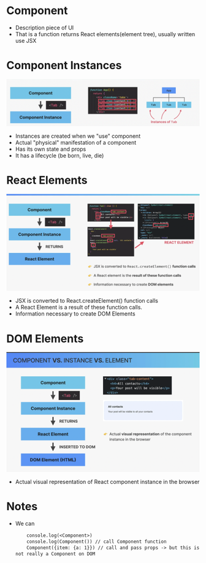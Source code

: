 # Component
- Description piece of UI
- That is a function returns React elements(element tree), usually written use JSX 
# Component Instances
![Alt text](image.png)
- Instances are created when we "use" component
- Actual "physical" manifestation of a component
- Has its own state and props
- It has a lifecycle (be born, live, die)
# React Elements
![Alt text](image-1.png)
- JSX is converted to React.createElement() function calls
- A React Element is a result of these function calls.
- Information necessary to create DOM Elements
# DOM Elements
![Alt text](image-2.png)
- Actual visual representation of React component instance in the browser

# Notes
- We can 
    ```
        console.log(<Component>)
        console.log(Component()) // call Component function
        Component({item: {a: 1}}) // call and pass props -> but this is not really a Component on DOM
    ```